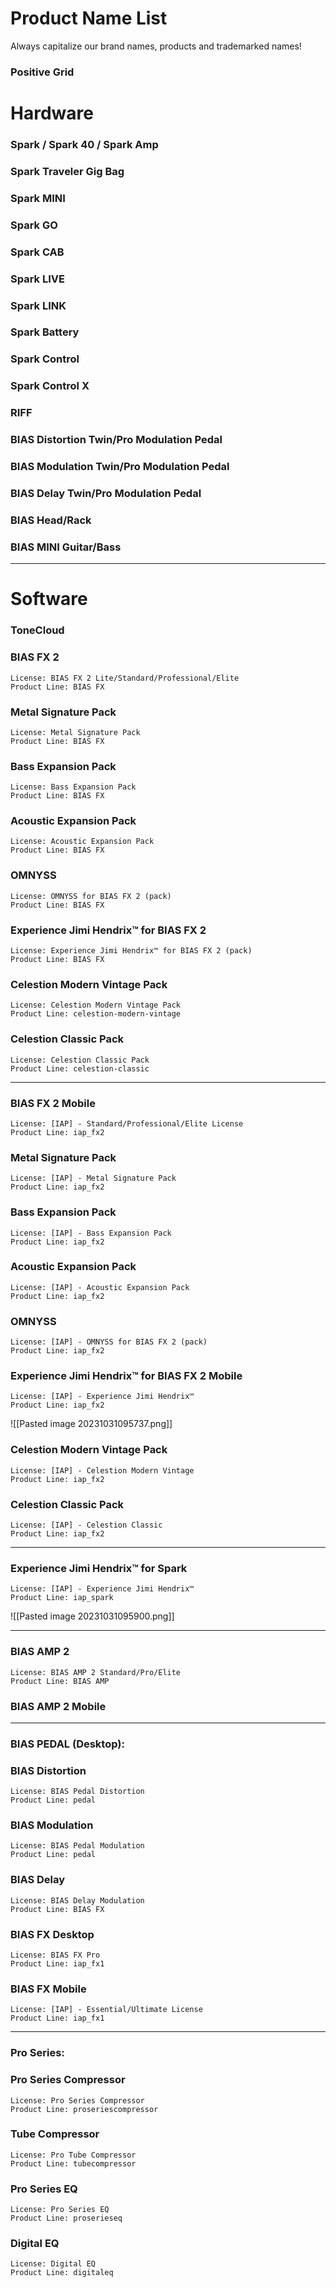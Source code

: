 # Product Name List
Always capitalize our brand names, products and trademarked names!

### Positive Grid

# Hardware

### Spark / Spark 40 / Spark Amp 

### Spark Traveler Gig Bag

### Spark MINI

### Spark GO

### Spark CAB

### Spark LIVE

### Spark LINK

### Spark Battery

### Spark Control

### Spark Control X

### RIFF

### BIAS Distortion Twin/Pro Modulation Pedal

### BIAS Modulation Twin/Pro Modulation Pedal

### BIAS Delay Twin/Pro Modulation Pedal

### BIAS Head/Rack

### BIAS MINI Guitar/Bass

------------------------------------------------------
# Software

### ToneCloud


### BIAS FX 2
	License: BIAS FX 2 Lite/Standard/Professional/Elite
	Product Line: BIAS FX

### Metal Signature Pack
	License: Metal Signature Pack
	Product Line: BIAS FX

### Bass Expansion Pack
	License: Bass Expansion Pack
	Product Line: BIAS FX

### Acoustic Expansion Pack
	License: Acoustic Expansion Pack
	Product Line: BIAS FX

### OMNYSS
	License: OMNYSS for BIAS FX 2 (pack)
	Product Line: BIAS FX

### Experience Jimi Hendrix™ for BIAS FX 2
	License: Experience Jimi Hendrix™ for BIAS FX 2 (pack)
	Product Line: BIAS FX

### Celestion Modern Vintage Pack
	License: Celestion Modern Vintage Pack
	Product Line: celestion-modern-vintage
  
### Celestion Classic Pack
	License: Celestion Classic Pack
	Product Line: celestion-classic

---------
### BIAS FX 2 Mobile
	License: [IAP] - Standard/Professional/Elite License
	Product Line: iap_fx2

### Metal Signature Pack
	License: [IAP] - Metal Signature Pack
	Product Line: iap_fx2

### Bass Expansion Pack
	License: [IAP] - Bass Expansion Pack
	Product Line: iap_fx2

### Acoustic Expansion Pack
	License: [IAP] - Acoustic Expansion Pack
	Product Line: iap_fx2

### OMNYSS
	License: [IAP] - OMNYSS for BIAS FX 2 (pack)
	Product Line: iap_fx2

### Experience Jimi Hendrix™ for BIAS FX 2 Mobile
	License: [IAP] - Experience Jimi Hendrix™
	Product Line: iap_fx2

![[Pasted image 20231031095737.png]]

### Celestion Modern Vintage Pack
	License: [IAP] - Celestion Modern Vintage
	Product Line: iap_fx2
  
### Celestion Classic Pack
	License: [IAP] - Celestion Classic
	Product Line: iap_fx2

---------
### Experience Jimi Hendrix™ for Spark
	License: [IAP] - Experience Jimi Hendrix™
	Product Line: iap_spark

![[Pasted image 20231031095900.png]]

---------
### BIAS AMP 2
	License: BIAS AMP 2 Standard/Pro/Elite
	Product Line: BIAS AMP

### BIAS AMP 2 Mobile

------------------------------------------------------
### BIAS PEDAL (Desktop):
### BIAS Distortion
	License: BIAS Pedal Distortion
	Product Line: pedal

### BIAS Modulation
	License: BIAS Pedal Modulation
	Product Line: pedal

### BIAS Delay
	License: BIAS Delay Modulation
	Product Line: BIAS FX

### BIAS FX Desktop
	License: BIAS FX Pro
	Product Line: iap_fx1

### BIAS FX Mobile
	License: [IAP] - Essential/Ultimate License
	Product Line: iap_fx1

------------------------------------------------------
### Pro Series:

### Pro Series Compressor
	License: Pro Series Compressor
	Product Line: proseriescompressor

### Tube Compressor
	License: Pro Tube Compressor
	Product Line: tubecompressor

### Pro Series EQ
	License: Pro Series EQ
	Product Line: proserieseq

### Digital EQ
	License: Digital EQ
	Product Line: digitaleq